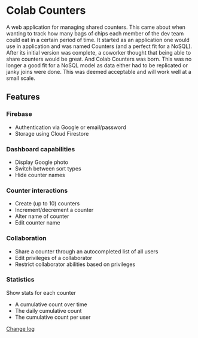 # Colab Counters

A web application for managing shared counters. This came about when wanting to track how many bags of chips each member of the dev team could eat in a certain period of time. It started as an application one would use in application and was named Counters (and a perfect fit for a NoSQL). After its initial version was complete, a coworker thought that being able to share counters would be great. And Colab Counters was born. This was no longer a good fit for a NoSQL model as data either had to be replicated or janky joins were done. This was deemed acceptable and will work well at a small scale.

## Features

### Firebase

- Authentication via Google or email/password
- Storage using Cloud Firestore

### Dashboard capabilities

- Display Google photo
- Switch between sort types
- Hide counter names

### Counter interactions

- Create (up to 10) counters
- Increment/decrement a counter
- Alter name of counter
- Edit counter name

### Collaboration

- Share a counter through an autocompleted list of all users
- Edit privileges of a collaborator
- Restrict collaborator abilities based on privileges

### Statistics

Show stats for each counter

- A cumulative count over time
- The daily cumulative count
- The cumulative count per user

[Change log](CHANGELOG.md)
